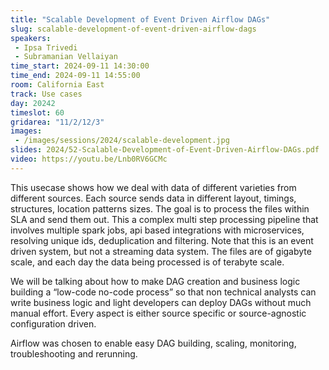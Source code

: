 ```yaml
---
title: "Scalable Development of Event Driven Airflow DAGs"
slug: scalable-development-of-event-driven-airflow-dags
speakers:
 - Ipsa Trivedi
 - Subramanian Vellaiyan
time_start: 2024-09-11 14:30:00
time_end: 2024-09-11 14:55:00
room: California East
track: Use cases
day: 20242
timeslot: 60
gridarea: "11/2/12/3"
images: 
 - /images/sessions/2024/scalable-development.jpg
slides: 2024/52-Scalable-Development-of-Event-Driven-Airflow-DAGs.pdf
video: https://youtu.be/Lnb0RV6GCMc
---
```


This usecase shows how we deal with data of different varieties from different sources. Each source sends data in different layout, timings, structures, location patterns sizes. The goal is to process the files within SLA and send them out. This a complex multi step processing pipeline that involves multiple spark jobs, api based integrations with microservices, resolving unique ids, deduplication and filtering. Note that this is an event driven system, but not a streaming data system. The files are of gigabyte scale, and each day the data being processed is of terabyte scale.
 
 
 
 We will be talking about how to make DAG creation and business logic building a “low-code no-code process” so that non technical analysts can write business logic and light developers can deploy DAGs without much manual effort. Every aspect is either source specific or source-agnostic configuration driven.
 
 
 
 Airflow was chosen to enable easy DAG building, scaling, monitoring, troubleshooting and rerunning.